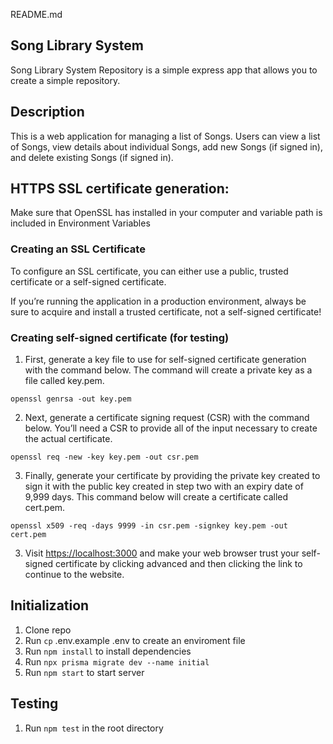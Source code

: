 README.md
## Song Library System
Song Library System Repository is a simple express app that allows you to create a simple repository.


## Description
This is a web application for managing a list of Songs. Users can view a list of Songs, view details about individual Songs, add new Songs (if signed in), and delete existing Songs (if signed in).

## HTTPS SSL certificate generation:
Make sure that OpenSSL has installed in your computer and variable path is included in Environment Variables 
### Creating an SSL Certificate
To configure an SSL certificate, you can either use a public, trusted certificate or a self-signed certificate.

If you’re running the application in a production environment, always be sure to acquire and install a trusted certificate, not a self-signed certificate!

### Creating self-signed certificate (for testing)
1. First, generate a key file to use for self-signed certificate generation with the command below. The command will create a private key as a file called key.pem.
```
openssl genrsa -out key.pem
```
2. Next, generate a certificate signing request (CSR) with the command below. You’ll need a CSR to provide all of the input necessary to create the actual certificate.
```
openssl req -new -key key.pem -out csr.pem
```

3. Finally, generate your certificate by providing the private key created to sign it with the public key created in step two with an expiry date of 9,999 days. This command below will create a certificate called cert.pem.
```
openssl x509 -req -days 9999 -in csr.pem -signkey key.pem -out cert.pem
```

3. Visit [https://localhost:3000](https://localhost:3000) and make your web browser trust your self-signed certificate by clicking advanced and then clicking the link to continue to the website.

## Initialization

1. Clone repo
2. Run `cp` .env.example .env to create an enviroment file
2. Run `npm install` to install dependencies
3. Run `npx prisma migrate dev --name initial` 
4. Run `npm start` to start server
   

## Testing

1. Run `npm test` in the root directory
